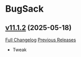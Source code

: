 # BugSack

## [v11.1.2](https://github.com/funkydude/BugSack/tree/v11.1.2) (2025-05-18)
[Full Changelog](https://github.com/funkydude/BugSack/compare/v11.1.1...v11.1.2) [Previous Releases](https://github.com/funkydude/BugSack/releases)

- Tweak  

